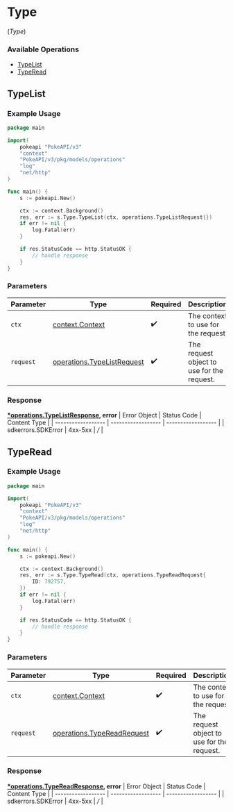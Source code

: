 # Type
(*Type*)

### Available Operations

* [TypeList](#typelist)
* [TypeRead](#typeread)

## TypeList

### Example Usage

```go
package main

import(
	pokeapi "PokeAPI/v3"
	"context"
	"PokeAPI/v3/pkg/models/operations"
	"log"
	"net/http"
)

func main() {
    s := pokeapi.New()

    ctx := context.Background()
    res, err := s.Type.TypeList(ctx, operations.TypeListRequest{})
    if err != nil {
        log.Fatal(err)
    }

    if res.StatusCode == http.StatusOK {
        // handle response
    }
}
```

### Parameters

| Parameter                                                                    | Type                                                                         | Required                                                                     | Description                                                                  |
| ---------------------------------------------------------------------------- | ---------------------------------------------------------------------------- | ---------------------------------------------------------------------------- | ---------------------------------------------------------------------------- |
| `ctx`                                                                        | [context.Context](https://pkg.go.dev/context#Context)                        | :heavy_check_mark:                                                           | The context to use for the request.                                          |
| `request`                                                                    | [operations.TypeListRequest](../../pkg/models/operations/typelistrequest.md) | :heavy_check_mark:                                                           | The request object to use for the request.                                   |


### Response

**[*operations.TypeListResponse](../../pkg/models/operations/typelistresponse.md), error**
| Error Object       | Status Code        | Content Type       |
| ------------------ | ------------------ | ------------------ |
| sdkerrors.SDKError | 4xx-5xx            | */*                |

## TypeRead

### Example Usage

```go
package main

import(
	pokeapi "PokeAPI/v3"
	"context"
	"PokeAPI/v3/pkg/models/operations"
	"log"
	"net/http"
)

func main() {
    s := pokeapi.New()

    ctx := context.Background()
    res, err := s.Type.TypeRead(ctx, operations.TypeReadRequest{
        ID: 792757,
    })
    if err != nil {
        log.Fatal(err)
    }

    if res.StatusCode == http.StatusOK {
        // handle response
    }
}
```

### Parameters

| Parameter                                                                    | Type                                                                         | Required                                                                     | Description                                                                  |
| ---------------------------------------------------------------------------- | ---------------------------------------------------------------------------- | ---------------------------------------------------------------------------- | ---------------------------------------------------------------------------- |
| `ctx`                                                                        | [context.Context](https://pkg.go.dev/context#Context)                        | :heavy_check_mark:                                                           | The context to use for the request.                                          |
| `request`                                                                    | [operations.TypeReadRequest](../../pkg/models/operations/typereadrequest.md) | :heavy_check_mark:                                                           | The request object to use for the request.                                   |


### Response

**[*operations.TypeReadResponse](../../pkg/models/operations/typereadresponse.md), error**
| Error Object       | Status Code        | Content Type       |
| ------------------ | ------------------ | ------------------ |
| sdkerrors.SDKError | 4xx-5xx            | */*                |
